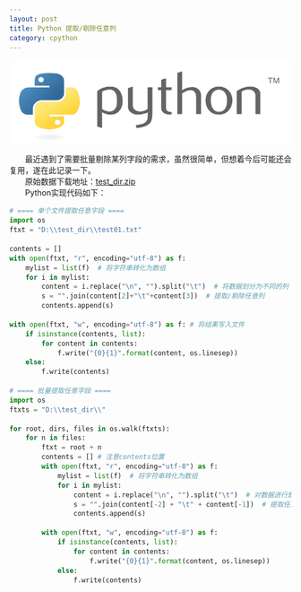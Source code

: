 ```yaml
---
layout: post
title: Python 提取/剔除任意列
category: cpython
---
```


<div align="center">
<img width="500" height="150" alt="图片名称" src="https://raw.githubusercontent.com/carrylaw/IMG/master/img_py/jp8.jpg" />
</div>

&emsp;&emsp;最近遇到了需要批量剔除某列字段的需求，虽然很简单，但想着今后可能还会复用，遂在此记录一下。     
&emsp;&emsp;原始数据下载地址：[test_dir.zip](https://github.com/carrylaw/Archive/blob/master/%E6%9C%BA%E5%99%A8%E5%AD%A6%E4%B9%A0%E6%96%87%E4%BB%B6%E5%A4%B9/py/test_dir.zip)        
&emsp;&emsp;Python实现代码如下：
```python
# ==== 单个文件提取任意字段 ====
import os
ftxt = "D:\\test_dir\\test01.txt"

contents = []
with open(ftxt, "r", encoding="utf-8") as f:
    mylist = list(f)  # 将字符串转化为数组
    for i in mylist:
        content = i.replace("\n", "").split("\t")  # 将数据划分为不同的列
        s = "".join(content[2]+"\t"+content[3])  # 提取/剔除任意列
        contents.append(s)

with open(ftxt, "w", encoding="utf-8") as f: # 将结果写入文件
    if isinstance(contents, list):
        for content in contents:
            f.write("{0}{1}".format(content, os.linesep))
    else:
        f.write(contents)

# ==== 批量提取任意字段 ====
import os
ftxts = "D:\\test_dir\\"

for root, dirs, files in os.walk(ftxts):
    for n in files:
        ftxt = root + n
        contents = [] # 注意contents位置
        with open(ftxt, "r", encoding="utf-8") as f:
            mylist = list(f)  # 将字符串转化为数组
            for i in mylist:
                content = i.replace("\n", "").split("\t")  # 对数据进行划分
                s = "".join(content[-2] + "\t" + content[-1])  # 提取任意字段
                contents.append(s)

        with open(ftxt, "w", encoding="utf-8") as f:
            if isinstance(contents, list):
                for content in contents:
                    f.write("{0}{1}".format(content, os.linesep))
            else:
                f.write(contents)
```
